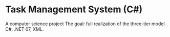 # Task Management System (C#)

A computer science project
The goal: full realization of the three-tier model
  C#, .NET 07, XML.
